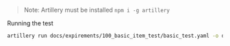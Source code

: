 > Note: Artillery must be installed `npm i -g artillery`

Running the test

```sh
artillery run docs/expirements/100_basic_item_test/basic_test.yaml -o docs/expirements/100_basic_item_test/basic_test.json
```
